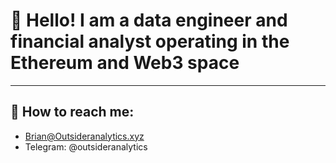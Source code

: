 # :wave: Hello! I am a data engineer and financial analyst operating in the Ethereum and Web3 space
---
## :email: How to reach me:
* Brian@Outsideranalytics.xyz
* Telegram: @outsideranalytics

